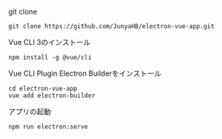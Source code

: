 git clone
```
git clone https://github.com/JunyaHB/electron-vue-app.git
```

Vue CLI 3のインストール
```
npm install -g @vue/cli
```

Vue CLI Plugin Electron Builderをインストール
```
cd electron-vue-app
vue add electron-builder
```

アプリの起動
```
npm run electron:serve
```
